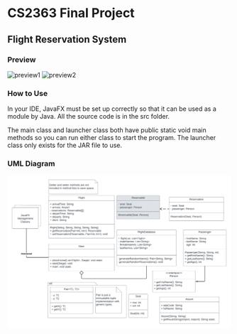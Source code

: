 # CS2363 Final Project
## Flight Reservation System

### Preview
![preview1](https://cdn.discordapp.com/attachments/1179623966915182643/1182135634190684160/image.png?ex=65d6a71a&is=65c4321a&hm=eec27fae574cf3cc1847169375ab79426e47260f84f73dc3ce541e23adef7d19&)
![preview2](https://cdn.discordapp.com/attachments/1179623966915182643/1182137057066360832/image.png?ex=65d6a86d&is=65c4336d&hm=2d93834b3ec713d6138f0ed115b322ffa45cdac35844798e60227a9704b3bcd7&)

### How to Use
In your IDE, JavaFX must be set up correctly so that it can be used as a module by Java. All the source code is in 
the src folder.

The main class and launcher class both have public static void main methods so you can run either class to start the 
program. The launcher class only exists for the JAR file to use.

### UML Diagram
![UML Diagram](UML_Diagram.png)
